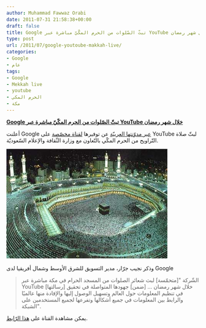 ```yaml
---
author: Muhammad Fawwaz Orabi
date: 2011-07-31 21:58:38+00:00
draft: false
title: Google تبثّ الصّلوات من الحرم المكّيّ مباشرة عبر YouTube خلال شهر رمضان
type: post
url: /2011/07/google-youtoube-makkah-live/
categories:
- Google
- عام
tags:
- Google
- Mekkah live
- youtube
- الحرم المكي
- مكة
---
```


[**Google تبثّ الصّلوات من الحرم المكّيّ مباشرة عبر YouTube خلال شهر رمضان**](https://www.it-scoop.com/2011/07/google-youtoube-makkah-live/)


أعلنت Google [عبر مدوّنتها العربيّة](http://google-arabia.blogspot.com/2011/07/youtube.html) عن توفيرها [لقناة مخصّصة](http://www.youtube.com/MakkahLive) على YouTube لبثّ صلاة التّراويح من الحرم المكّي بالتّعاون مع وزارة الثّقافة والإعلام السّعوديّة.

[![](makkah.jpg)
](https://www.it-scoop.com/2011/07/google-youtoube-makkah-live/)

وذكر نجيب جرّار، مدير التسويق للشرق الأوسط وشمال أفريقيا لدى Google


<blockquote>الشّركة "[متحمّسة] لبث شعائر الصلوات من المسجد الحرام في مكة مباشرة عبر YouTube خلال شهر رمضان ... [ضمن] جهودها المتواصلة في تحقيق [رسالتها] في تنظيم المعلومات حول العالم وتسهيل الوصول إليها والإفادة منها عالميًا والرابط بين المعلومات في جميع أشكالها وتفرعها لجميع المستخدمين على الشبكة".</blockquote>


يمكن مشاهدة القناة على [هذا الرّابط](http://www.youtube.com/MakkahLive).
